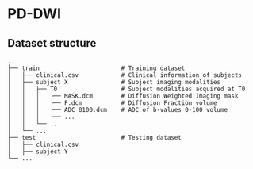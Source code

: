 # PD-DWI

## Dataset structure

    .
    ├── train                       # Training dataset 
    │   ├── clinical.csv            # Clinical information of subjects
    │   ├── subject X               # Subject imaging modalities
    │   │   ├── T0                  # Subject modalities acquired at T0 
    │   │   │   ├── MASK.dcm        # Diffusion Weighted Imaging mask
    │   │   │   ├── F.dcm           # Diffusion Fraction volume
    │   │   │   ├── ADC 0100.dcm    # ADC of b-values 0-100 volume
    │   │   │   └── ...
    │   │   └── ...
    │   └── ...
    ├── test                        # Testing dataset
    │   ├── clinical.csv            
    │   ├── subject Y               
    └── ...
